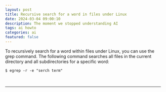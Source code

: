 ```yaml
---
layout: post
title: Recursive search for a word in files under Linux 
date: 2024-03-04 09:00:10
description: The moment we stopped understanding AI
tags: ai howto
categories: ai
featured: false
---
```


To recursively search for a word within files under Linux, you can use the grep command.
The following command searches all files in the current directory and all subdirectories for a specific word:

````
$ egrep -r -e "serch term"
````

<br>
<hr>
<br>

